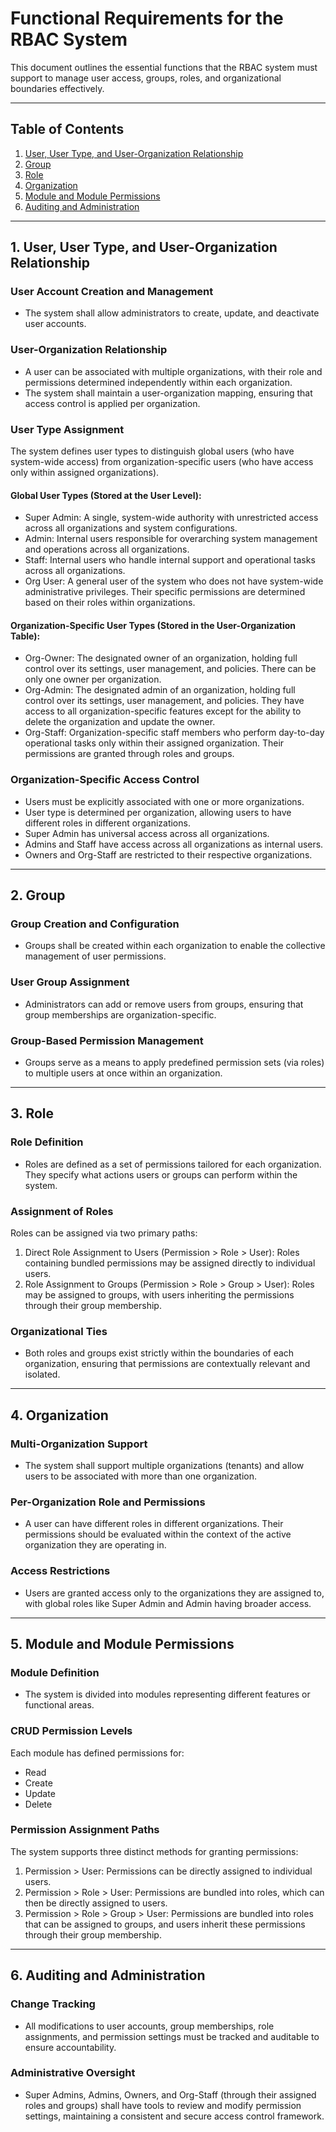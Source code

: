 # Functional Requirements for the RBAC System

This document outlines the essential functions that the RBAC system must support to manage user access, groups, roles,
and organizational boundaries effectively.

---

## Table of Contents

1. [User, User Type, and User-Organization Relationship](#1-user-user-type-and-user-organization-relationship)
2. [Group](#2-group)
3. [Role](#3-role)
4. [Organization](#4-organization)
5. [Module and Module Permissions](#5-module-and-module-permissions)
6. [Auditing and Administration](#6-auditing-and-administration)

---

## 1. User, User Type, and User-Organization Relationship

### User Account Creation and Management

- The system shall allow administrators to create, update, and deactivate user accounts.

### User-Organization Relationship

- A user can be associated with multiple organizations, with their role and permissions determined independently within
  each organization.
- The system shall maintain a user-organization mapping, ensuring that access control is applied per organization.

### User Type Assignment

The system defines user types to distinguish global users (who have system-wide access) from organization-specific
users (who have access only within assigned organizations).

#### Global User Types (Stored at the User Level):

- Super Admin: A single, system-wide authority with unrestricted access across all organizations and system
  configurations.
- Admin: Internal users responsible for overarching system management and operations across all organizations.
- Staff: Internal users who handle internal support and operational tasks across all organizations.
- Org User: A general user of the system who does not have system-wide administrative privileges. Their specific
  permissions are determined based on their roles within organizations.

#### Organization-Specific User Types (Stored in the User-Organization Table):

- Org-Owner: The designated owner of an organization, holding full control over its settings, user management, and
  policies. There can be only one owner per organization.
- Org-Admin: The designated admin of an organization, holding full control over its settings, user management, and
  policies. They have access to all organization-specific features except for the ability to delete the organization and
  update the owner.
- Org-Staff: Organization-specific staff members who perform day-to-day operational tasks only within their assigned
  organization. Their permissions are granted through roles and groups.

### Organization-Specific Access Control

- Users must be explicitly associated with one or more organizations.
- User type is determined per organization, allowing users to have different roles in different organizations.
- Super Admin has universal access across all organizations.
- Admins and Staff have access across all organizations as internal users.
- Owners and Org-Staff are restricted to their respective organizations.

---

## 2. Group

### Group Creation and Configuration

- Groups shall be created within each organization to enable the collective management of user permissions.

### User Group Assignment

- Administrators can add or remove users from groups, ensuring that group memberships are organization-specific.

### Group-Based Permission Management

- Groups serve as a means to apply predefined permission sets (via roles) to multiple users at once within an
  organization.

---

## 3. Role

### Role Definition

- Roles are defined as a set of permissions tailored for each organization. They specify what actions users or groups
  can perform within the system.

### Assignment of Roles

Roles can be assigned via two primary paths:

1. Direct Role Assignment to Users (Permission > Role > User): Roles containing bundled permissions may be assigned
   directly to individual users.
2. Role Assignment to Groups (Permission > Role > Group > User): Roles may be assigned to groups, with users inheriting
   the permissions through their group membership.

### Organizational Ties

- Both roles and groups exist strictly within the boundaries of each organization, ensuring that permissions are
  contextually relevant and isolated.

---

## 4. Organization

### Multi-Organization Support

- The system shall support multiple organizations (tenants) and allow users to be associated with more than one
  organization.

### Per-Organization Role and Permissions

- A user can have different roles in different organizations. Their permissions should be evaluated within the context
  of the active organization they are operating in.

### Access Restrictions

- Users are granted access only to the organizations they are assigned to, with global roles like Super Admin and Admin
  having broader access.

---

## 5. Module and Module Permissions

### Module Definition

- The system is divided into modules representing different features or functional areas.

### CRUD Permission Levels

Each module has defined permissions for:

- Read
- Create
- Update
- Delete

### Permission Assignment Paths

The system supports three distinct methods for granting permissions:

1. Permission > User: Permissions can be directly assigned to individual users.
2. Permission > Role > User: Permissions are bundled into roles, which can then be directly assigned to users.
3. Permission > Role > Group > User: Permissions are bundled into roles that can be assigned to groups, and users
   inherit these permissions through their group membership.

---

## 6. Auditing and Administration

### Change Tracking

- All modifications to user accounts, group memberships, role assignments, and permission settings must be tracked and
  auditable to ensure accountability.

### Administrative Oversight

- Super Admins, Admins, Owners, and Org-Staff (through their assigned roles and groups) shall have tools to review and
  modify permission settings, maintaining a consistent and secure access control framework.

